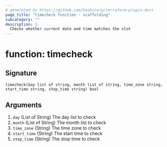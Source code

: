 ```yaml
---
# generated by https://github.com/hashicorp/terraform-plugin-docs
page_title: "timecheck function - scaffolding"
subcategory: ""
description: |-
  Checks whether current date and time matches the slot
---
```


# function: timecheck





## Signature

<!-- signature generated by tfplugindocs -->
```text
timecheck(day list of string, month list of string, time_zone string, start_time string, stop_time string) bool
```

## Arguments

<!-- arguments generated by tfplugindocs -->
1. `day` (List of String) The day list to check
1. `month` (List of String) The month list to check
1. `time_zone` (String) The time zone to check
1. `start_time` (String) The start time to check
1. `stop_time` (String) The stop time to check

